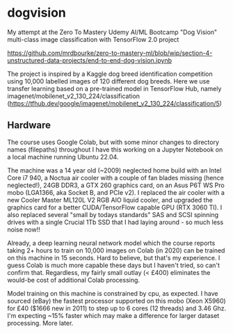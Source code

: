 # dogvision
My attempt at the Zero To Mastery Udemy AI/ML Bootcamp "Dog Vision" multi-class image classification with TensorFlow 2.0 project

https://github.com/mrdbourke/zero-to-mastery-ml/blob/wip/section-4-unstructured-data-projects/end-to-end-dog-vision.ipynb

The project is inspired by a Kaggle dog breed identification competition using 10,000 labelled images of 120 different dog breeds. Here we use transfer learning based on a pre-trained model in TensorFlow Hub, namely imagenet/mobilenet_v2_130_224/classification (https://tfhub.dev/google/imagenet/mobilenet_v2_130_224/classification/5)

## Hardware
The course uses Google Colab, but with some minor changes to directory names (filepaths) throughout I have this working on a Jupyter Notebook on a local machine running Ubuntu 22.04.

The machine was a 14 year old (~2009) neglected home build with an Intel Core i7 940, a Noctua air cooler with a couple of fan blades missing (hence neglected!), 24GB DDR3, a GTX 260 graphics card, on an Asus P6T WS Pro mobo (LGA1366, aka Socket B, and PCIe v2). I replaced the air cooler with a new Cooler Master ML120L V2 RGB AIO liquid cooler, and upgraded the graphics card for a better CUDA/TensorFlow capable GPU (RTX 3060 TI). I also replaced several "small by todays standards" SAS and SCSI spinning drives with a single Crucial 1Tb SSD that I had laying around - so much less noise now!!  

Already, a deep learning neural network model which the course reports taking 2+ hours to train on 10,000 images on Colab (in 2020) can be trained on this machine in 15 seconds. Hard to believe, but that's my experience. I guess Colab is much more capable these days but I haven't tried, so can't confirm that. Regardless, my fairly small outlay (< £400) eliminates the would-be cost of additional Colab processing.

Model training on this machine is constrained by cpu, as expected. I have sourced (eBay) the fastest processor supported on this mobo (Xeon X5960) for £40 ($1666 new in 2011) to step up to 6 cores (12 threads) and 3.46 Ghz. I'm expecting ~15% faster which may make a difference for larger dataset processing. More later.
